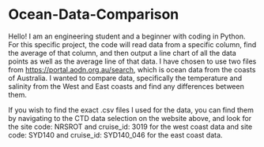 # Ocean-Data-Comparison
Hello! I am an engineering student and a beginner with coding in Python. For this specific project, the code will read data from a specific column, find the average of that column, and then output a line chart of all the data points as well as the average line of that data. I have chosen to use two files from https://portal.aodn.org.au/search, which is ocean data from the coasts of Australia. I wanted to compare data, specifically the temperature and salinity from the West and East coasts and find any differences between them.

If you wish to find the exact .csv files I used for the data, you can find them by navigating to the CTD data selection on the website above, and look for the site code: NRSROT and cruise_id: 3019 for the west coast data and site code: SYD140 and cruise_id: SYD140_046  for the east coast data.
